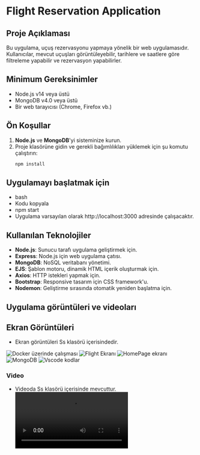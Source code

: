 # Flight Reservation Application

## Proje Açıklaması
Bu uygulama, uçuş rezervasyonu yapmaya yönelik bir web uygulamasıdır. Kullanıcılar, mevcut uçuşları görüntüleyebilir, tarihlere ve saatlere göre filtreleme yapabilir ve rezervasyon yapabilirler.

## Minimum Gereksinimler
- Node.js v14 veya üstü
- MongoDB v4.0 veya üstü
- Bir web tarayıcısı (Chrome, Firefox vb.)

## Ön Koşullar
1. **Node.js** ve **MongoDB**'yi sisteminize kurun.
2. Proje klasörüne gidin ve gerekli bağımlılıkları yüklemek için şu komutu çalıştırın:
   ```bash
   npm install
## Uygulamayı başlatmak için
- bash
- Kodu kopyala
- npm start
- Uygulama varsayılan olarak http://localhost:3000 adresinde çalışacaktır.

## Kullanılan Teknolojiler
- **Node.js**: Sunucu tarafı uygulama geliştirmek için.
- **Express**: Node.js için web uygulama çatısı.
- **MongoDB**: NoSQL veritabanı yönetimi.
- **EJS**: Şablon motoru, dinamik HTML içerik oluşturmak için.
- **Axios**: HTTP istekleri yapmak için.
- **Bootstrap**: Responsive tasarım için CSS framework'u.
- **Nodemon**: Geliştirme sırasında otomatik yeniden başlatma için.

## Uygulama görüntüleri ve videoları
## Ekran Görüntüleri
- Ekran görüntüleri Ss klasörü içerisindedir.

![Docker üzerinde çalışması](Ss/Docker.png)
![Flight Ekranı](Ss/Flight.png)
![HomePage ekranı](Ss/Home.png)
![MongoDB](Ss/Mongo.png)
![Vscode kodlar](Ss/Vscode.png)

### Video
- Videoda Ss klasörü içerisinde mevcuttur.
![FlightVideo](Ss/FlightVideo.mp4)


